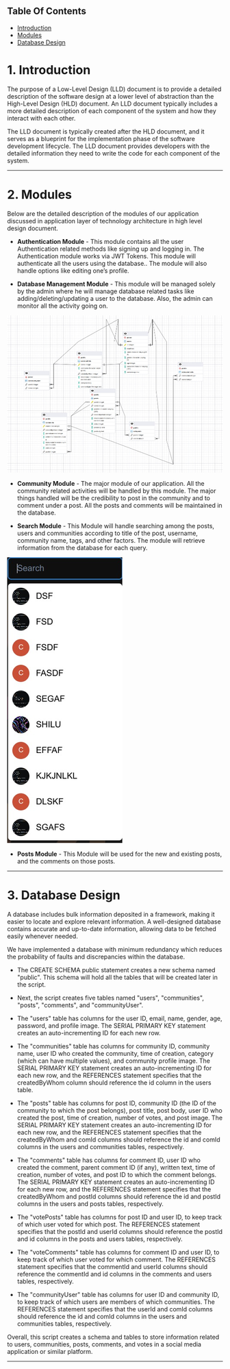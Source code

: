 ## Table Of Contents
* [Introduction](#1-introduction)
* [Modules](#2-modules)
* [Database Design](#3-database-design)

# 1. Introduction

The purpose of a Low-Level Design (LLD) document is to provide a detailed description of the software design at a lower level of abstraction than the High-Level Design (HLD) document. An LLD document typically includes a more detailed description of each component of the system and how they interact with each other.

The LLD document is typically created after the HLD document, and it serves as a blueprint for the implementation phase of the software development lifecycle. The LLD document provides developers with the detailed information they need to write the code for each component of the system.

***

# 2. Modules
Below are the detailed description of the modules of our application discussed in application layer of technology architecture in high level design document.
- **Authentication Module** - This module contains all the user Authentication related methods like signing up and logging in. The Authentication module works via JWT Tokens. This module will authenticate all the users using the database.. The module will also handle options like editing one’s profile.


- **Database Management Module** - This module will be managed solely by the admin where he will manage database related tasks like adding/deleting/updating a user to the database. Also, the admin can monitor all the activity going on.

<img src="images/databaseDesign.jpeg"></img>

- **Community Module** - The major module of our application. All the community related activities will be handled by this module. The major things handled will be the credibility to post in the community and to comment under a post. All the posts and comments will be maintained in the database.

- **Search Module** - This Module will handle searching among the posts, users and communities according to title of the post, username, community name, tags, and other factors. The module will retrieve information from the database for each query.

<img src="images/interface4.jpeg"></img>

- **Posts Module** - This Module will be used for the new and existing posts, and the comments on those posts.


***


# 3. Database Design

A database includes bulk information deposited in a framework, making it easier to locate and explore relevant information. A well-designed database contains accurate and up-to-date information, allowing data to be fetched easily whenever needed.

We have implemented a database with minimum redundancy which reduces the probability of faults and discrepancies within the database.

- The CREATE SCHEMA public statement creates a new schema named "public". This schema will hold all the tables that will be created later in the script.

- Next, the script creates five tables named "users", "communities", "posts", "comments", and "communityUser".

- The "users" table has columns for the user ID, email, name, gender, age, password, and profile image. The SERIAL PRIMARY KEY statement creates an auto-incrementing ID for each new row.

- The "communities" table has columns for community ID, community name, user ID who created the community, time of creation, category (which can have multiple values), and community profile image. The SERIAL PRIMARY KEY statement creates an auto-incrementing ID for each new row, and the REFERENCES statement specifies that the createdByWhom column should reference the id column in the users table.

- The "posts" table has columns for post ID, community ID (the ID of the community to which the post belongs), post title, post body, user ID who created the post, time of creation, number of votes, and post image. The SERIAL PRIMARY KEY statement creates an auto-incrementing ID for each new row, and the REFERENCES statement specifies that the createdByWhom and comId columns should reference the id and comId columns in the users and communities tables, respectively.

- The "comments" table has columns for comment ID, user ID who created the comment, parent comment ID (if any), written text, time of creation, number of votes, and post ID to which the comment belongs. The SERIAL PRIMARY KEY statement creates an auto-incrementing ID for each new row, and the REFERENCES statement specifies that the createdByWhom and postId columns should reference the id and postId columns in the users and posts tables, respectively.

- The "votePosts" table has columns for post ID and user ID, to keep track of which user voted for which post. The REFERENCES statement specifies that the postId and userId columns should reference the postId and id columns in the posts and users tables, respectively.

- The "voteComments" table has columns for comment ID and user ID, to keep track of which user voted for which comment. The REFERENCES statement specifies that the commentId and userId columns should reference the commentId and id columns in the comments and users tables, respectively.

- The "communityUser" table has columns for user ID and community ID, to keep track of which users are members of which communities. The REFERENCES statement specifies that the userId and comId columns should reference the id and comId columns in the users and communities tables, respectively.

Overall, this script creates a schema and tables to store information related to users, communities, posts, comments, and votes in a social media application or similar platform.
***
